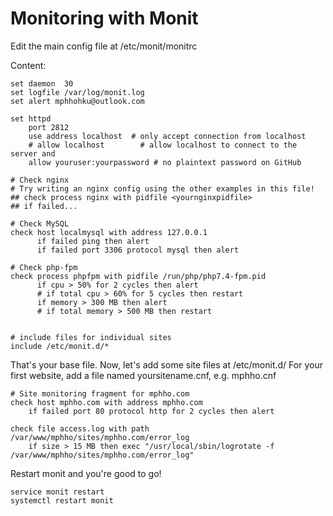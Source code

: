 # Monitoring with Monit

Edit the main config file at /etc/monit/monitrc

Content:

    set daemon  30
    set logfile /var/log/monit.log
    set alert mphhohku@outlook.com

    set httpd
        port 2812
        use address localhost  # only accept connection from localhost
        # allow localhost        # allow localhost to connect to the server and
        allow youruser:yourpassword # no plaintext password on GitHub

    # Check nginx
    # Try writing an nginx config using the other examples in this file!
    ## check process nginx with pidfile <yournginxpidfile>
    ## if failed...

    # Check MySQL
    check host localmysql with address 127.0.0.1
          if failed ping then alert        
          if failed port 3306 protocol mysql then alert

    # Check php-fpm
    check process phpfpm with pidfile /run/php/php7.4-fpm.pid
          if cpu > 50% for 2 cycles then alert
          # if total cpu > 60% for 5 cycles then restart
          if memory > 300 MB then alert
          # if total memory > 500 MB then restart


    # include files for individual sites
    include /etc/monit.d/*



That's your base file. Now, let's add some site files at /etc/monit.d/
For your first website, add a file named yoursitename.cnf, e.g. mphho.cnf

    # Site monitoring fragment for mphho.com
    check host mphho.com with address mphho.com
        if failed port 80 protocol http for 2 cycles then alert

    check file access.log with path /var/www/mphho/sites/mphho.com/error_log
        if size > 15 MB then exec "/usr/local/sbin/logrotate -f /var/www/mphho/sites/mphho.com/error_log"


Restart monit and you're good to go!

    service monit restart
    systemctl restart monit
